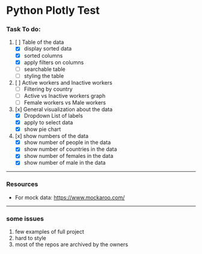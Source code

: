 # Python Plotly Test

### Task To do:
1. [ ] Table of the data
    - [x] display sorted data
    - [x] sorted columns
    - [x] apply filters on columns
    - [ ] searchable table
    - [ ] styling the table

2. [ ] Active workers and Inactive workers
    - [ ] Filtering by country
    - [ ] Active vs Inactive workers graph
    - [ ] Female workers vs Male workers
    
3. [x] General visualization about the data
    - [x] Dropdown List of labels
    - [x] apply to select data
    - [x] show pie chart
    
4. [x] show numbers of the data
    - [x] show number of people in the data
    - [x] show number of countries in the data
    - [x] show number of females in the data
    - [x] show number of male in the data

---
### Resources
- For mock data: https://www.mockaroo.com/

---
### some issues
1. few examples of full project
2. hard to style
3. most of the repos are archived by the owners
